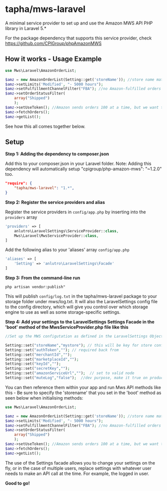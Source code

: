 # tapha/mws-laravel
A minimal service provider to set up and use the Amazon MWS API PHP library in Laravel 5.*

For the package dependency that supports this service provider, check https://github.com/CPIGroup/phpAmazonMWS


## How it works - Usage Example

```php
use Mws\Laravel\AmazonOrderList;
```

```php
$amz = new AmazonOrderList(Setting::get('storeName')); //store name matches the array key in the settings
$amz->setLimits('Modified', "- 5000 hours");
$amz->setFulfillmentChannelFilter("FBA"); //no Amazon-fulfilled orders
$amz->setOrderStatusFilter(
    array("Shipped")
    ); 
$amz->setUseToken(); //Amazon sends orders 100 at a time, but we want them all
$amz->fetchOrders();
$amz->getList();
```

See how this all comes together below.

## Setup
**Step 1: Adding the dependency to composer.json**

Add this to your composer.json in your Laravel folder.
Note: Adding this dependency will automatically setup "cpigroup/php-amazon-mws": "~1.2.0" too.

```json
"require": {
    "tapha/mws-laravel": "1.*",
}
```

**Step 2: Register the service providers and alias**

Register the service providers in ```config/app.php``` by inserting into the ```providers``` array

```php
'providers' => [
	anlutro\LaravelSettings\ServiceProvider::class,
	Mws\Laravel\MwsServiceProvider::class,
]
```

Add the following alias to your 'aliases' array ```config/app.php```

```php
'aliases' => [
	'Setting' => 'anlutro\LaravelSettings\Facade'
]
```

**Step 3: From the command-line run**

```
php artisan vendor:publish"
```

This will publish ```config/log.txt``` in the tapha/mws-laravel package to your storage folder under mws/log.txt. It will also the LaravelSettings config file to the config directory, which will give you control over which storage engine to use as well as some storage-specific settings.

**Step 4: Add your settings to the LaravelSettings Settings Facade in the 'boot' method of the MwsServiceProvider.php file like this**

```php
//Set up the MWS configutation as defined in the LaravelSettings Object by app.

Setting::set("storeName","mystore"); // this will be key for store config, you pass this as an option in setstore() 
Setting::set("authToken",""); // required back from 
Setting::set("merchantId","");  
Setting::set("marketplaceId","");  
Setting::set("keyId","");  
Setting::set("secretKey","");  
Setting::set("amazonServiceUrl","");  // set to valid node
Setting::set("muteLog","false");  //dev purpose, make it true on production 
```

You can then reference them within your app and run Mws API methods like this - Be sure to specify the 'storename' that you set in the 'boot' method as seen below when initialising methods: 

```php
use Mws\Laravel\AmazonOrderList;
```

```php
$amz = new AmazonOrderList(Setting::get('storeName')); //store name matches the array key in the settings
$amz->setLimits('Modified', "- 5000 hours");
$amz->setFulfillmentChannelFilter("FBA"); //no Amazon-fulfilled orders
$amz->setOrderStatusFilter(
    array("Shipped")
    ); 
$amz->setUseToken(); //Amazon sends orders 100 at a time, but we want them all
$amz->fetchOrders();
$amz->getList();
```

The use of the Settings facade allows you to change your settings on the fly, or in the case of multiple users, replace settings with whatever user needs to make an API call at the time. For example, the logged in user.

**Good to go!**
